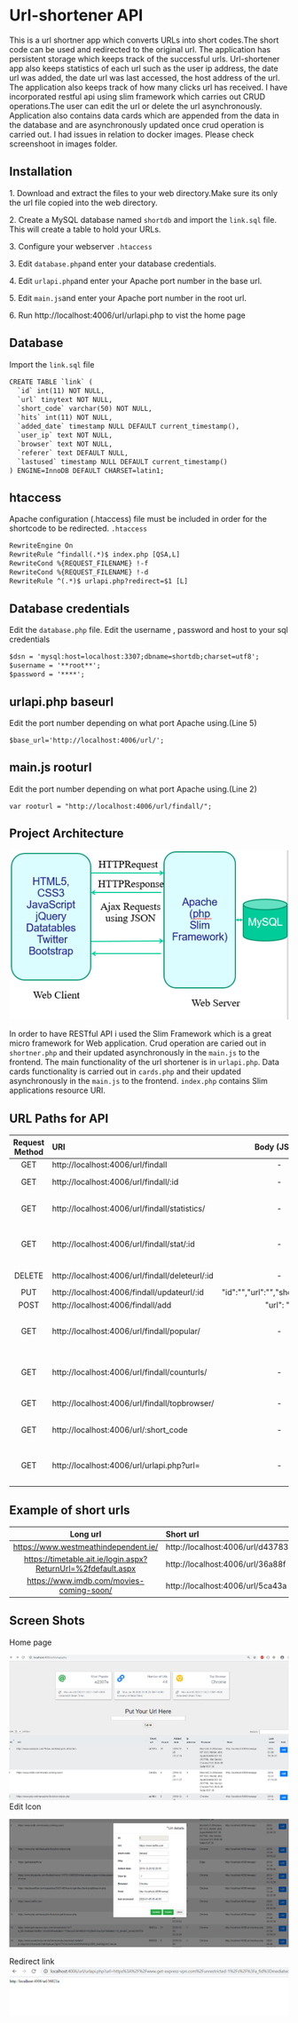 # Url-shortener API 
This is a url shortner app which converts URLs into short codes.The short code can be used and redirected to the original url.
The application has persistent storage which keeps track of the successful urls. Url-shortener app also keeps statistics of each url 
such as the user ip address, the date url was added, the date url was last accessed, the host address of the url. The 
application also keeps track of how many clicks url has received.
I have incorporated restful api using slim framework which carries out CRUD operations.The user can edit the url or delete the url asynchronously.
Application also contains data cards which are appended from the data in the database and are asynchronously updated once crud operation is carried out. 
I had issues in relation to docker images. Please check screenshoot in images folder.

## Installation
1\. Download and extract the files to your web directory.Make sure its only the url file copied into the web directory.

2\. Create a MySQL database named `shortdb` and import the `link.sql` file. This will create a table to hold your URLs.

3\. Configure your webserver `.htaccess`

3\. Edit `database.php`and enter your database credentials.

4\. Edit `urlapi.php`and enter your Apache port number in the base url.

5\. Edit `main.js`and enter your Apache port number in the root url.

6\. Run http://localhost:4006/url/urlapi.php to vist the home page

## Database
Import the `link.sql` file
```
CREATE TABLE `link` (
  `id` int(11) NOT NULL,
  `url` tinytext NOT NULL,
  `short_code` varchar(50) NOT NULL,
  `hits` int(11) NOT NULL,
  `added_date` timestamp NULL DEFAULT current_timestamp(),
  `user_ip` text NOT NULL,
  `browser` text NOT NULL,
  `referer` text DEFAULT NULL,
  `lastused` timestamp NULL DEFAULT current_timestamp()
) ENGINE=InnoDB DEFAULT CHARSET=latin1;
```
## htaccess
Apache configuration (.htaccess) file must be  included in order for the shortcode  to be redirected.
`.htaccess` 
```htaccess
RewriteEngine On
RewriteRule ^findall(.*)$ index.php [QSA,L]
RewriteCond %{REQUEST_FILENAME} !-f
RewriteCond %{REQUEST_FILENAME} !-d
RewriteRule ^(.*)$ urlapi.php?redirect=$1 [L]
```
## Database credentials
Edit the `database.php` file.
Edit the username , password and host to your sql credentials
```
$dsn = 'mysql:host=localhost:3307;dbname=shortdb;charset=utf8';
$username = '**root**';
$password = '****';
```
## urlapi.php baseurl
Edit the port number depending on what port Apache using.(Line 5)
```
$base_url='http://localhost:4006/url/'; 
``` 
## main.js rooturl
Edit the port number depending on what port Apache using.(Line 2)
```
var rooturl = "http://localhost:4006/url/findall/";
``` 
## Project Architecture
![Test Image 4](https://github.com/seang9/Url-shortener-API-/blob/master/url/images/architecture.png)

In order to have RESTful API i used the Slim Framework which is a great micro framework for Web application.
Crud operation are caried out in  `shortner.php` and their updated asynchronously in the `main.js` to the frontend.
The main functionality of the  url shortener is in  `urlapi.php`.
Data cards functionality is carried out in `cards.php` and their updated asynchronously in the `main.js` to the frontend.
`index.php` contains Slim applications resource URI.

## URL Paths for API

Request Method | URI | Body (JSON) | Description |  
:---: | :--- | :---: | :--- |
GET | http://localhost:4006/url/findall | - | Get all urls | 
GET | http://localhost:4006/url/findall/:id | - | Get a specific url | 
GET | http://localhost:4006/url/findall/statistics/ | - | Get all statistics and urls| 
GET | http://localhost:4006/url/findall/stat/:id | - | Get all statistics for specific url |
DELETE | http://localhost:4006/url/findall/deleteurl/:id | - | Remove a specific url |
PUT | http://localhost:4006/findall/updateurl/:id | "id":"","url":"","short_code":"".. | Update url |
POST | http://localhost:4006/findall/add|"url": ""| Add url |
GET | http://localhost:4006/url/findall/popular/| - | Find the most popular short code | 
GET | http://localhost:4006/url/findall/counturls/ | - | Total number of urls in the database | 
GET | http://localhost:4006/url/findall/topbrowser/ | - | Most used browser | 
GET | http://localhost:4006/url/:short_code | - | Short code redirects to the long url |  
GET | http://localhost:4006/url/urlapi.php?url= | - | Enter long url to receive the shortcode |
## Example of short urls
Long url | Short url |
:---: | :--- |
https://www.westmeathindependent.ie/ |http://localhost:4006/url/d43783
https://timetable.ait.ie/login.aspx?ReturnUrl=%2fdefault.aspx | http://localhost:4006/url/36a88f
https://www.imdb.com/movies-coming-soon/ | http://localhost:4006/url/5ca43a
## Screen Shots
Home page

![Test Image 4](https://github.com/seang9/Url-shortener-API-/blob/master/url/images/url.PNG)
Edit Icon

![Test Image 4](https://github.com/seang9/Url-shortener-API-/blob/master/url/images/modal.PNG)

Redirect link
![Test Image 4](https://github.com/seang9/Url-shortener-API-/blob/master/url/images/redirect.PNG)
